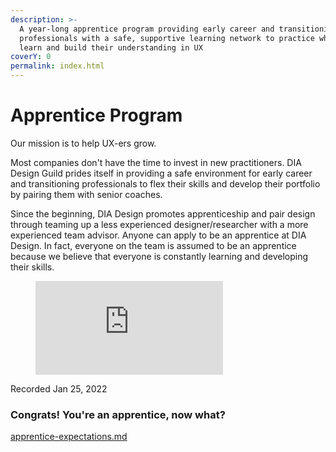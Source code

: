 ```yaml
---
description: >-
  A year-long apprentice program providing early career and transitioning
  professionals with a safe, supportive learning network to practice what they
  learn and build their understanding in UX
coverY: 0
permalink: index.html
---
```


# Apprentice Program

Our mission is to help UX-ers grow.

Most companies don't have the time to invest in new practitioners. DIA Design Guild prides itself in providing a safe environment for early career and transitioning professionals to flex their skills and develop their portfolio by pairing them with senior coaches.

Since the beginning, DIA Design promotes apprenticeship and pair design through teaming up a less experienced designer/researcher with a more experienced team advisor. Anyone can apply to be an apprentice at DIA Design. In fact, everyone on the team is assumed to be an apprentice because we believe that everyone is constantly learning and developing their skills.

<!-- blank line -->
<figure class="video_container">
  <iframe src="https://www.youtube.com/embed/fO5HZE6cBcI" frameborder="0" allowfullscreen="true"> </iframe>
</figure>
<!-- blank line -->
Recorded Jan 25, 2022

### Congrats! You're an apprentice, now what?

[apprentice-expectations.md](apprentice-expectations.md)
